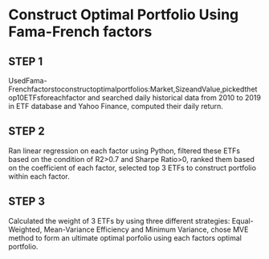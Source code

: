 # Construct Optimal Portfolio Using Fama-French factors
## STEP 1
UsedFama-Frenchfactorstoconstructoptimalportfolios:Market,SizeandValue,pickedthetop10ETFsforeachfactor and searched daily historical data from 2010 to 2019 in ETF database and Yahoo Finance, computed their daily return.
## STEP 2
Ran linear regression on each factor using Python, filtered these ETFs based on the condition of R2>0.7 and Sharpe Ratio>0, ranked them based on the coefficient of each factor, selected top 3 ETFs to construct portfolio within each factor.
## STEP 3
Calculated the weight of 3 ETFs by using three different strategies: Equal-Weighted, Mean-Variance Efficiency and Minimum Variance, chose MVE method to form an ultimate optimal porfolio using each factors optimal portfolio.
